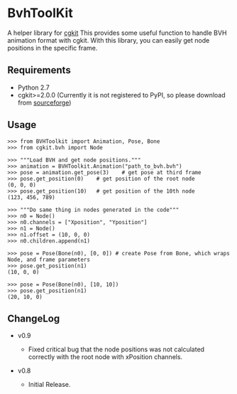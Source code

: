 BvhToolKit
==========
A helper library for [cgkit]
This provides some useful function to handle BVH animation format with cgkit.
With this library, you can easily get node positions in the specific frame.

Requirements
------------
* Python 2.7
* cgkit>=2.0.0 (Currently it is not registered to PyPI, so please download from [sourceforge])

Usage
-----
    >>> from BVHToolkit import Animation, Pose, Bone
    >>> from cgkit.bvh import Node

    >>> """Load BVH and get node positions."""
    >>> animation = BVHToolkit.Animation("path_to_bvh.bvh")
    >>> pose = animation.get_pose(3)    # get pose at third frame
    >>> pose.get_position(0)    # get position of the root node
    (0, 0, 0)
    >>> pose.get_position(10)   # get position of the 10th node
    (123, 456, 789)
    
    >>> """Do same thing in nodes generated in the code"""
    >>> n0 = Node()
    >>> n0.channels = ["Xposition", "Yposition"]
    >>> n1 = Node()
    >>> n1.offset = (10, 0, 0)
    >>> n0.children.append(n1)

    >>> pose = Pose(Bone(n0), [0, 0]) # create Pose from Bone, which wraps Node, and frame parameters
    >>> pose.get_position(n1)
    (10, 0, 0)

    >>> pose = Pose(Bone(n0), [10, 10])
    >>> pose.get_position(n1)
    (20, 10, 0)

  [cgkit]: http://cgkit.sourceforge.net/
  [sourceforge]: http://sourceforge.net/projects/cgkit/files/cgkit/

ChangeLog
---------
* v0.9
    * Fixed critical bug that the node positions was not calculated correctly with the root node with xPosition channels.

* v0.8
    * Initial Release.

